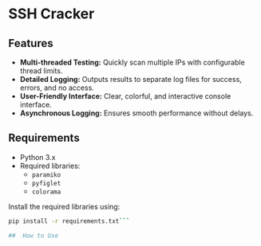 # SSH Cracker

## Features
- **Multi-threaded Testing:** Quickly scan multiple IPs with configurable thread limits.
- **Detailed Logging:** Outputs results to separate log files for success, errors, and no access.
- **User-Friendly Interface:** Clear, colorful, and interactive console interface.
- **Asynchronous Logging:** Ensures smooth performance without delays.

## Requirements
- Python 3.x
- Required libraries:
  - `paramiko`
  - `pyfiglet`
  - `colorama`

Install the required libraries using:
```bash
pip install -r requirements.txt```

##  How to Use


